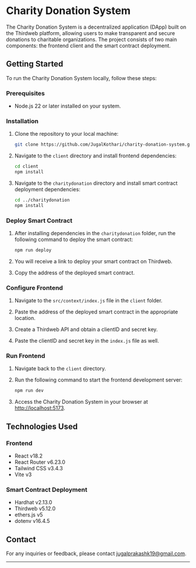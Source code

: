 # Charity Donation System

The Charity Donation System is a decentralized application (DApp) built on the Thirdweb platform, allowing users to make transparent and secure donations to charitable organizations. The project consists of two main components: the frontend client and the smart contract deployment.

## Getting Started

To run the Charity Donation System locally, follow these steps:

### Prerequisites

- Node.js 22 or later installed on your system.

### Installation

1. Clone the repository to your local machine:

   ```bash
   git clone https://github.com/JugalKothari/charity-donation-system.git
   ```

2. Navigate to the `client` directory and install frontend dependencies:

   ```bash
   cd client
   npm install
   ```

3. Navigate to the `charitydonation` directory and install smart contract deployment dependencies:

   ```bash
   cd ../charitydonation
   npm install
   ```

### Deploy Smart Contract

1. After installing dependencies in the `charitydonation` folder, run the following command to deploy the smart contract:

   ```bash
   npm run deploy
   ```

2. You will receive a link to deploy your smart contract on Thirdweb.

3. Copy the address of the deployed smart contract.

### Configure Frontend

1. Navigate to the `src/context/index.js` file in the `client` folder.

2. Paste the address of the deployed smart contract in the appropriate location.

3. Create a Thirdweb API and obtain a clientID and secret key.

4. Paste the clientID and secret key in the `index.js` file as well.

### Run Frontend

1. Navigate back to the `client` directory.

2. Run the following command to start the frontend development server:

   ```bash
   npm run dev
   ```

3. Access the Charity Donation System in your browser at [http://localhost:5173](http://localhost:5173).

## Technologies Used

### Frontend

- React v18.2
- React Router v6.23.0
- Tailwind CSS v3.4.3
- Vite v3

### Smart Contract Deployment

- Hardhat v2.13.0
- Thirdweb v5.12.0
- ethers.js v5
- dotenv v16.4.5

## Contact

For any inquiries or feedback, please contact [jugalprakashk19@gmail.com](mailto:jugalprakashk19@gmail.com).

---
